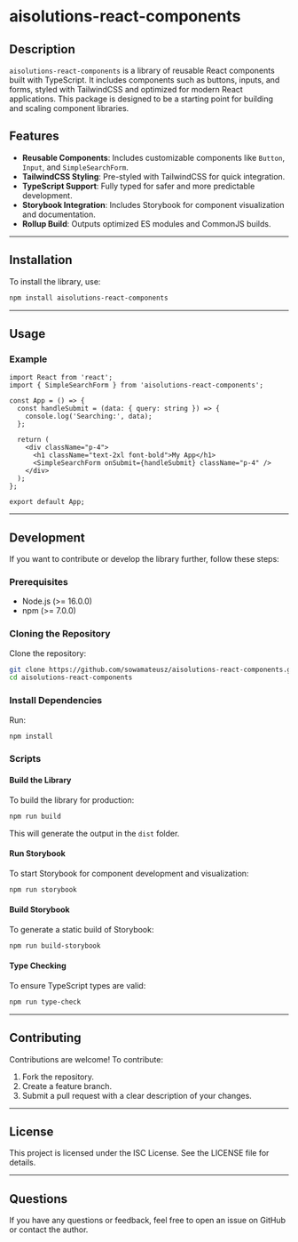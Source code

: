 # aisolutions-react-components

## Description

`aisolutions-react-components` is a library of reusable React components built with TypeScript. It includes components such as buttons, inputs, and forms, styled with TailwindCSS and optimized for modern React applications. This package is designed to be a starting point for building and scaling component libraries.

## Features

- **Reusable Components**: Includes customizable components like `Button`, `Input`, and `SimpleSearchForm`.
- **TailwindCSS Styling**: Pre-styled with TailwindCSS for quick integration.
- **TypeScript Support**: Fully typed for safer and more predictable development.
- **Storybook Integration**: Includes Storybook for component visualization and documentation.
- **Rollup Build**: Outputs optimized ES modules and CommonJS builds.

---

## Installation

To install the library, use:

```bash
npm install aisolutions-react-components
```

---

## Usage

### Example

```tsx
import React from 'react';
import { SimpleSearchForm } from 'aisolutions-react-components';

const App = () => {
  const handleSubmit = (data: { query: string }) => {
    console.log('Searching:', data);
  };

  return (
    <div className="p-4">
      <h1 className="text-2xl font-bold">My App</h1>
      <SimpleSearchForm onSubmit={handleSubmit} className="p-4" />
    </div>
  );
};

export default App;
```

---

## Development

If you want to contribute or develop the library further, follow these steps:

### Prerequisites

- Node.js (>= 16.0.0)
- npm (>= 7.0.0)

### Cloning the Repository

Clone the repository:

```bash
git clone https://github.com/sowamateusz/aisolutions-react-components.git
cd aisolutions-react-components
```

### Install Dependencies

Run:

```bash
npm install
```

### Scripts

#### Build the Library

To build the library for production:

```bash
npm run build
```

This will generate the output in the `dist` folder.

#### Run Storybook

To start Storybook for component development and visualization:

```bash
npm run storybook
```

#### Build Storybook

To generate a static build of Storybook:

```bash
npm run build-storybook
```

#### Type Checking

To ensure TypeScript types are valid:

```bash
npm run type-check
```

---

## Contributing

Contributions are welcome! To contribute:

1. Fork the repository.
2. Create a feature branch.
3. Submit a pull request with a clear description of your changes.

---

## License

This project is licensed under the ISC License. See the LICENSE file for details.

---

## Questions

If you have any questions or feedback, feel free to open an issue on GitHub or contact the author.
